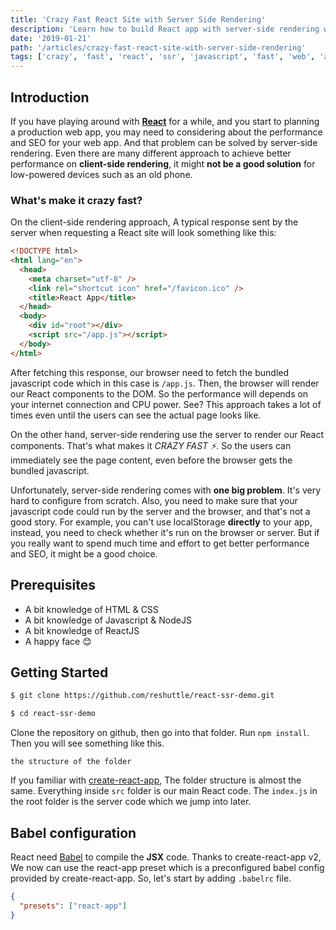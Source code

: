 ```yaml
---
title: 'Crazy Fast React Site with Server Side Rendering'
description: 'Learn how to build React app with server-side rendering without tears 😭'
date: '2019-01-21'
path: '/articles/crazy-fast-react-site-with-server-side-rendering'
tags: ['crazy', 'fast', 'react', 'ssr', 'javascript', 'fast', 'web', 'app']
---
```


## Introduction

If you have playing around with [**React**](https://reactjs.org) for a while, and you start to planning a production web app, you may need to considering about the performance and SEO for your web app. And that problem can be solved by server-side rendering. Even there are many different approach to achieve better performance on **client-side rendering**, it might **not be a good solution** for low-powered devices such as an old phone.

### What's make it crazy fast?

On the client-side rendering approach, A typical response sent by the server when requesting a React site will look something like this:

```html
<!DOCTYPE html>
<html lang="en">
  <head>
    <meta charset="utf-8" />
    <link rel="shortcut icon" href="/favicon.ico" />
    <title>React App</title>
  </head>
  <body>
    <div id="root"></div>
    <script src="/app.js"></script>
  </body>
</html>
```

After fetching this response, our browser need to fetch the bundled javascript code which in this case is `/app.js`. Then, the browser will render our React components to the DOM. So the performance will depends on your internet connection and CPU power. See? This approach takes a lot of times even until the users can see the actual page looks like.

On the other hand, server-side rendering use the server to render our React components. That's what makes it _CRAZY FAST ⚡_. So the users can immediately see the page content, even before the browser gets the bundled javascript.

Unfortunately, server-side rendering comes with **one big problem**. It's very hard to configure from scratch. Also, you need to make sure that your javascript code could run by the server and the browser, and that's not a good story. For example, you can't use localStorage **directly** to your app, instead, you need to check whether it's run on the browser or server. But if you really want to spend much time and effort to get better performance and SEO, it might be a good choice.

<!-- The fastest way to getting started with React is by using [create-react-app](https://facebook.github.io/create-react-app) boilerplate. That's why we will start to upgrade our boilerplate with server-side rendering. -->

## Prerequisites

- A bit knowledge of HTML & CSS
- A bit knowledge of Javascript & NodeJS
- A bit knowledge of ReactJS
- A happy face 😊

## Getting Started

```bash
$ git clone https://github.com/reshuttle/react-ssr-demo.git

$ cd react-ssr-demo
```

Clone the repository on github, then go into that folder. Run `npm install`. Then you will see something like this.

```
the structure of the folder
```

If you familiar with [create-react-app](https://facebook.github.io/create-react-app), The folder structure is almost the same. Everything inside `src` folder is our main React code. The `index.js` in the root folder is the server code which we jump into later.

## Babel configuration

React need [Babel](https://babeljs.io) to compile the **JSX** code. Thanks to create-react-app v2, We now can use the react-app preset which is a preconfigured babel config provided by create-react-app. So, let's start by adding `.babelrc` file.

```json
{
  "presets": ["react-app"]
}
```
